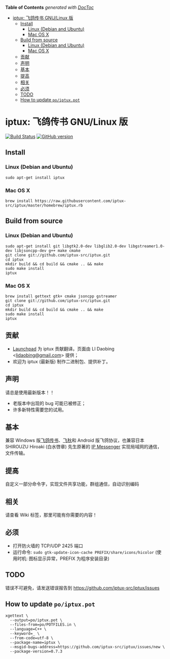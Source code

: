 <!-- START doctoc generated TOC please keep comment here to allow auto update -->
<!-- DON'T EDIT THIS SECTION, INSTEAD RE-RUN doctoc TO UPDATE -->
**Table of Contents**  *generated with [DocToc](https://github.com/thlorenz/doctoc)*

- [iptux: 飞鸽传书 GNU/Linux 版](#iptux-%E9%A3%9E%E9%B8%BD%E4%BC%A0%E4%B9%A6-gnulinux-%E7%89%88)
  - [Install](#install)
    - [Linux (Debian and Ubuntu)](#linux-debian-and-ubuntu)
    - [Mac OS X](#mac-os-x)
  - [Build from source](#build-from-source)
    - [Linux (Debian and Ubuntu)](#linux-debian-and-ubuntu-1)
    - [Mac OS X](#mac-os-x-1)
  - [贡献](#%E8%B4%A1%E7%8C%AE)
  - [声明](#%E5%A3%B0%E6%98%8E)
  - [基本](#%E5%9F%BA%E6%9C%AC)
  - [提高](#%E6%8F%90%E9%AB%98)
  - [相关](#%E7%9B%B8%E5%85%B3)
  - [必须](#%E5%BF%85%E9%A1%BB)
  - [TODO](#todo)
  - [How to update `po/iptux.pot`](#how-to-update-poiptuxpot)

<!-- END doctoc generated TOC please keep comment here to allow auto update -->

# iptux: 飞鸽传书 GNU/Linux 版

[![Build Status](https://travis-ci.org/iptux-src/iptux.png?branch=master)](https://travis-ci.org/iptux-src/iptux)
[![GitHub version](https://badge.fury.io/gh/iptux-src%2Fiptux.png)](http://badge.fury.io/gh/iptux-src%2Fiptux)

## Install

### Linux (Debian and Ubuntu)

```
sudo apt-get install iptux
```

### Mac OS X

```
brew install https://raw.githubusercontent.com/iptux-src/iptux/master/homebrew/iptux.rb
```


## Build from source

### Linux (Debian and Ubuntu)

```
sudo apt-get install git libgtk2.0-dev libglib2.0-dev libgstreamer1.0-dev libjsoncpp-dev g++ make cmake
git clone git://github.com/iptux-src/iptux.git
cd iptux
mkdir build && cd build && cmake .. && make
sudo make install
iptux
```

### Mac OS X

```
brew install gettext gtk+ cmake jsoncpp gstreamer
git clone git://github.com/iptux-src/iptux.git
cd iptux
mkdir build && cd build && cmake .. && make
sudo make install
iptux
```


## 贡献

* [Launchpad](http://translations.launchpad.net/iptux/trunk) 为 iptux 贡献翻译。页面由 LI Daobing &lt;lidaobing@gmail.com&gt; 提供；
* 欢迎为 iptux (最新版) 制作二进制包、提供补丁。

## 声明

请总是使用最新版本！！

* 老版本中出现的 bug 可能已被修正；
* 许多新特性需要您的试用。

## 基本

兼容 Windows 版[飞鸽传书](http://www.ipmsg.org.cn/)、[飞秋](http://www.feiq18.com/)和 Android 版飞鸽协议，也兼容日本 SHIROUZU Hiroaki (白水啓章) 先生原著的 [IP Messenger](http://ipmsg.org/) 实现局域网的通信，文件传输。

## 提高

自定义一部分命令字，实现文件共享功能，群组通信，自动识别编码

## 相关
请查看 Wiki 标签，那里可能有你需要的内容！

## 必须

* 打开防火墙的 TCP/UDP 2425 端口
* 运行命令: `sudo gtk-update-icon-cache PREFIX/share/icons/hicolor` (使用时机: 图标显示异常，PREFIX 为程序安装目录)


## TODO
错误不可避免，请发送错误报告到 https://github.com/iptux-src/iptux/issues

## How to update `po/iptux.pot`

```
xgettext \
  --output=po/iptux.pot \
  --files-from=po/POTFILES.in \
  --language=C++ \
  --keyword=_ \
  --from-code=utf-8 \
  --package-name=iptux \
  --msgid-bugs-address=https://github.com/iptux-src/iptux/issues/new \
  --package-version=0.7.3
```
